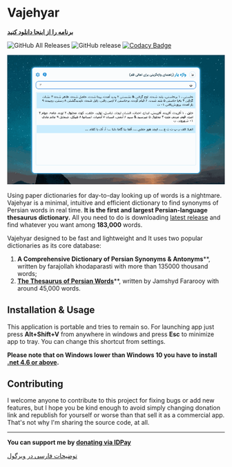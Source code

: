 # Vajehyar

**[برنامه را از اینجا دانلود کنید](https://github.com/kokabi1365/Vajehyar/releases/latest)**

![GitHub All Releases](https://img.shields.io/github/downloads/kokabi1365/Vajehyar/total.svg)
![GitHub release](https://img.shields.io/github/release/kokabi1365/Vajehyar.svg)
[![Codacy Badge](https://api.codacy.com/project/badge/Grade/c2c5d01e88244f4db8900f976dc80fff)](https://www.codacy.com/app/kokabi1365/Vajehyar?utm_source=github.com&amp;utm_medium=referral&amp;utm_content=kokabi1365/Vajehyar&amp;utm_campaign=Badge_Grade)


![](Usage.gif)



Using paper dictionaries for day-to-day looking up of words is a nightmare. Vajehyar is a minimal, intuitive and efficient dictionary to find synonyms of Persian words in real time. **It is the first and largest Persian-language thesaurus dictionary.** All you need to do is downloading [latest release](https://github.com/kokabi1365/Vajehyar/releases) and find whatever you want among **183,000** words.

Vajehyar designed to be fast and lightweight and It uses two popular dictionaries as its core database:

1. **A Comprehensive Dictionary of Persian Synonyms & Antonyms****, written by farajollah khodaparasti with more than 135000 thousand words;
2. [**The Thesaurus of Persian Words**](https://fa.wikipedia.org/wiki/%D9%81%D8%B1%D9%87%D9%86%DA%AF_%D8%B7%DB%8C%D9%81%DB%8C)**, written by Jamshyd Fararooy with around 45,000 words.

## Installation & Usage

This application is portable and tries to remain so. For launching app just press **Alt+Shift+V** from anywhere in windows and press **Esc** to minimize app to tray. You can change this shortcut from settings.

**Please note that on Windows lower than Windows 10 you have to install [.net 4.6 or above](https://www.microsoft.com/en-us/download/details.aspx?id=53344).**


## Contributing

I welcome anyone to contribute to this project for fixing bugs or add new features, but I hope you be kind enough to avoid simply changing donation link and republish for yourself or worse than that sell it as a commercial app. That's not why I'm sharing the source code, at all.

---
**You can support me by [donating via IDPay](https://idpay.ir/kokabi)**

[توضیحات فارسی در ویرگول](https://virgool.io/@kokabi/vajehyar-bgyys49ibopb)



